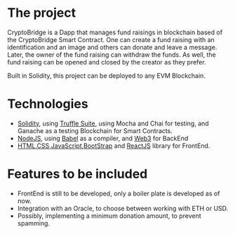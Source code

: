 # The project

CryptoBridge is a Dapp that manages fund raisings in blockchain based of the CryptoBridge Smart Contract. One can create a fund raising with an identification and an image and others can donate and leave a message. Later, the owner of the fund raising can withdraw the funds. As well, the fund raising can be opened and closed by the creator as they prefer.

Built in Solidity, this project can be deployed to any EVM Blockchain.

# Technologies

- [Solidity](https://soliditylang.org/), using [Truffle Suite](https://trufflesuite.com/), using Mocha and Chai for testing, and Ganache as a testing Blockchain for Smart Contracts.
- [NodeJS](https://nodejs.org/
), using [Babel](https://babeljs.io/) as a compiler, and [Web3](https://web3js.org/) for BackEnd
- [HTML](https://developer.mozilla.org/es/docs/Learn/Getting_started_with_the_web/HTML_basics),[CSS](https://developer.mozilla.org/es/docs/Web/CSS),[JavaScript](https://developer.mozilla.org/es/docs/Web/JavaScript),[BootStrap](https://getbootstrap.com/) and [ReactJS](https://react.dev/) library for FrontEnd.

# Features to be included

- FrontEnd is still to be developed, only a boiler plate is developed as of now.
- Integration with an Oracle, to choose between working with ETH or USD.
- Possibly, implementing a minimum donation amount, to prevent spamming.  